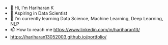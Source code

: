- 👋 Hi, I’m Hariharan K
- 👀 Aspiring in Data Scientist
- 🌱 I’m currently learning Data Science, Machine Learning, Deep Learning, NLP
- 📫 How to reach me https://www.linkedin.com/in/hariharan13/
- https://hariharan13052003.github.io/portfolio/

<!---
hariharan13052003/hariharan13052003 is a ✨ special ✨ repository because its `README.md` (this file) appears on your GitHub profile.
You can click the Preview link to take a look at your changes.
--->
